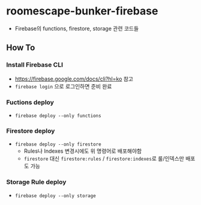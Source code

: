 # roomescape-bunker-firebase
* Firebase의 functions, firestore, storage 관련 코드들

## How To
### Install Firebase CLI
* https://firebase.google.com/docs/cli?hl=ko 참고
* `firebase login` 으로 로그인하면 준비 완료

### Fuctions deploy
* `firebase deploy --only functions`

### Firestore deploy
* `firebase deploy --only firestore`
	* Rules나 Indexes 변경시에도 위 명령어로 배포해야함
	* `firestore` 대신 `firestore:rules` / `firestore:indexes`로 룰/인덱스만 배포도 가능

### Storage Rule deploy
* `firebase deploy --only storage`
